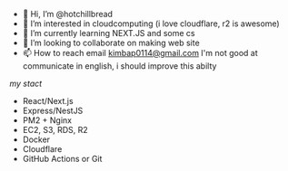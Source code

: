 - 👋 Hi, I’m @hotchillbread
- 👀 I’m interested in cloudcomputing (i love cloudflare, r2 is awesome)
- 🌱 I’m currently learning NEXT.JS and some cs
- 💞️ I’m looking to collaborate on making web site
- 📫 How to reach email kimbap0114@gmail.com
I'm not good at communicate in english, i should improve this abilty
<!---
hotchillbread/hotchillbread is a ✨ special ✨ repository because its `README.md` (this file) appears on your GitHub profile.
You can click the Preview link to take a look at your changes.
--->
*my stact*


- React/Next.js 
- Express/NestJS 
- PM2 + Nginx 
- EC2, S3, RDS, R2
- Docker 
- Cloudflare
- GitHub Actions or Git
